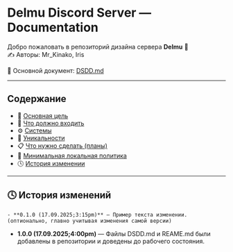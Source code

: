 # Delmu Discord Server — Documentation

Добро пожаловать в репозиторий дизайна сервера **Delmu** 🎨  
✍️ Авторы: Mr_Kinako, Iris

📄 Основной документ: [DSDD.md](./DSDD.md)

---

## Содержание
- 🎯 [Основная цель](./DSDD.md#-основная-цель)
- 📌 [Что должно входить](./DSDD.md#-что-должно-входить)
- ⚙️ [Системы](./DSDD.md#-системы)
- 🌟 [Уникальности](./DSDD.md#-уникальности)
- 📋 [Что нужно сделать (планы)](./DSDD.md#-что-нужно-сделать-планы)
- 📜 [Минимальная локальная политика](./DSDD.md#-минимальная-локальная-политика)
- 🕓 [История изменении](./DSDD.#-история-изменений)

---

## 🕓 История изменений
`- **0.1.0 (17.09.2025;3:15pm)** — Пример текста изменении. (оптионально, главно учитывая изменения самой версии)`
- **1.0.0 (17.09.2025;4:00pm)** — Файлы DSDD.md и REAME.md были добавлены в репозитории и доведены до рабочего состояния.
